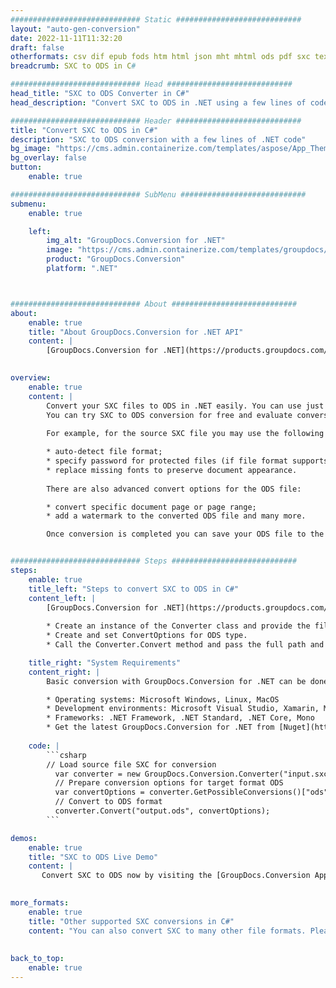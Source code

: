 ```yaml
---
############################# Static ############################
layout: "auto-gen-conversion"
date: 2022-11-11T11:32:20
draft: false
otherformats: csv dif epub fods htm html json mht mhtml ods pdf sxc tex tsv xlam xls xlsb xlsm xlsx xlt xltm xltx xml xps
breadcrumb: SXC to ODS in C#

############################# Head ############################
head_title: "SXC to ODS Converter in C#"
head_description: "Convert SXC to ODS in .NET using a few lines of code. Use the GroupDocs Document Conversion API to convert over 160 file formats."

############################# Header ############################
title: "Convert SXC to ODS in C#"
description: "SXC to ODS conversion with a few lines of .NET code"
bg_image: "https://cms.admin.containerize.com/templates/aspose/App_Themes/V3/images/bg/header1.png"
bg_overlay: false
button:
    enable: true

############################# SubMenu ############################
submenu:
    enable: true

    left:
        img_alt: "GroupDocs.Conversion for .NET"
        image: "https://cms.admin.containerize.com/templates/groupdocs/images/product-logos/90x90-noborder/groupdocs-conversion-net.png"
        product: "GroupDocs.Conversion"
        platform: ".NET"



############################# About ############################
about:
    enable: true
    title: "About GroupDocs.Conversion for .NET API"
    content: |
        [GroupDocs.Conversion for .NET](https://products.groupdocs.com/conversion/net/) can be used to convert Microsoft Word, Excel, PowerPoint, PDF, Visio and other formats. GroupDocs.Conversion is a standalone API that is suitable for back-end and internal systems where high performance is required. It does not depend on any software such as Microsoft or Open Office.
    

overview:
    enable: true
    content: |
        Convert your SXC files to ODS in .NET easily. You can use just a couple of C# code lines in any platform of your choice like - Windows, Linux, macOS.
        You can try SXC to ODS conversion for free and evaluate conversion results quality.  Along with simple file conversion scenarios you can try more advanced options for loading source SXC file and for saving output ODS result. 
        
        For example, for the source SXC file you may use the following load options:

        * auto-detect file format;
        * specify password for protected files (if file format supports it);
        * replace missing fonts to preserve document appearance.
        
        There are also advanced convert options for the ODS file:

        * convert specific document page or page range;
        * add a watermark to the converted ODS file and many more.

        Once conversion is completed you can save your ODS file to the local file path or any third-party storage like FTP, Amazon S3, Google Drive, Dropbox etc. Please note - to convert SXC to ODS there is no need for any additional software installed - like MS Office, Open Office, Adobe Acrobat Reader etc.


############################# Steps ############################
steps:
    enable: true
    title_left: "Steps to convert SXC to ODS in C#"
    content_left: |
        [GroupDocs.Conversion for .NET](https://products.groupdocs.com/conversion/net/) makes it easy for developers to convert a SXC file to ODS with a few lines of code.
        
        * Create an instance of the Converter class and provide the file SXC with the full path
        * Create and set ConvertOptions for ODS type.
        * Call the Converter.Convert method and pass the full path and format (ODS) as a parameter

    title_right: "System Requirements"
    content_right: |
        Basic conversion with GroupDocs.Conversion for .NET can be done in just a few simple steps. Our APIs are supported on all major platforms and operating systems. Before executing the code below, make sure you have the following prerequisites installed on your system.

        * Operating systems: Microsoft Windows, Linux, MacOS
        * Development environments: Microsoft Visual Studio, Xamarin, MonoDevelop
        * Frameworks: .NET Framework, .NET Standard, .NET Core, Mono
        * Get the latest GroupDocs.Conversion for .NET from [Nuget](https://www.nuget.org/packages/groupdocs.conversion)
         
    code: |
        ```csharp    
        // Load source file SXC for conversion
          var converter = new GroupDocs.Conversion.Converter("input.sxc");
          // Prepare conversion options for target format ODS
          var convertOptions = converter.GetPossibleConversions()["ods"].ConvertOptions;
          // Convert to ODS format
          converter.Convert("output.ods", convertOptions);
        ```

demos:
    enable: true
    title: "SXC to ODS Live Demo"
    content: |
       Convert SXC to ODS now by visiting the [GroupDocs.Conversion App](https://products.groupdocs.app/conversion/family) website. Online demo has the following advantages
          

more_formats:
    enable: true
    title: "Other supported SXC conversions in C#"
    content: "You can also convert SXC to many other file formats. Please see the list below."
       
       
back_to_top:
    enable: true
---
```

